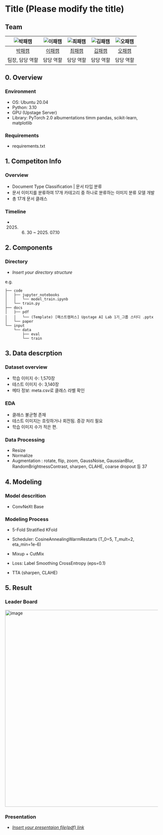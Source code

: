 # Title (Please modify the title)
## Team

| ![박패캠](https://avatars.githubusercontent.com/u/156163982?v=4) | ![이패캠](https://avatars.githubusercontent.com/u/156163982?v=4) | ![최패캠](https://avatars.githubusercontent.com/u/156163982?v=4) | ![김패캠](https://avatars.githubusercontent.com/u/156163982?v=4) | ![오패캠](https://avatars.githubusercontent.com/u/156163982?v=4) |
| :--------------------------------------------------------------: | :--------------------------------------------------------------: | :--------------------------------------------------------------: | :--------------------------------------------------------------: | :--------------------------------------------------------------: |
|            [박패캠](https://github.com/UpstageAILab)             |            [이패캠](https://github.com/UpstageAILab)             |            [최패캠](https://github.com/UpstageAILab)             |            [김패캠](https://github.com/UpstageAILab)             |            [오패캠](https://github.com/UpstageAILab)             |
|                            팀장, 담당 역할                             |                            담당 역할                             |                            담당 역할                             |                            담당 역할                             |                            담당 역할                             |

## 0. Overview
### Environment
- OS: Ubuntu 20.04
- Python: 3.10
- GPU (Upstage Server)
- Library:
    PyTorch 2.0
    albumentations
    timm
    pandas, scikit-learn, matplotlib

### Requirements
- requirements.txt

## 1. Competiton Info

### Overview

- Document Type Classification | 문서 타입 분류
- 문서 이미지를 분류하여 17개 카테고리 중 하나로 분류하는 이미지 분류 모델 개발
- 총 17개 문서 클래스

### Timeline

- 2025. 06. 30 ~ 2025. 07.10

## 2. Components

### Directory

- _Insert your directory structure_

e.g.
```
├── code
│   ├── jupyter_notebooks
│   │   └── model_train.ipynb
│   └── train.py
├── docs
│   ├── pdf
│   │   └── (Template) [패스트캠퍼스] Upstage AI Lab 1기_그룹 스터디 .pptx
│   └── paper
└── input
    └── data
        ├── eval
        └── train
```

## 3. Data descrption

### Dataset overview

- 학습 이미지 수: 1,570장
- 테스트 이미지 수: 3,140장
- 메타 정보: meta.csv로 클래스 라벨 확인

### EDA

- 클래스 불균형 존재
- 테스트 이미지는 흐릿하거나 회전됨. 증강 처리 필요
- 학습 이미지 수가 적은 편.

### Data Processing

- Resize
- Normalize
- Augmentation : rotate, flip, zoom, GaussNoise, GaussianBlur, RandomBrightnessContrast, sharpen, CLAHE, coarse dropout 등 37

## 4. Modeling

### Model descrition

- ConvNeXt Base

### Modeling Process

- 5-Fold Stratified KFold

- Scheduler: CosineAnnealingWarmRestarts (T_0=5, T_mult=2, eta_min=1e-6)

- Mixup + CutMix
  
- Loss: Label Smoothing CrossEntropy (eps=0.1)
  
- TTA (sharpen, CLAHE)

## 5. Result

### Leader Board

<img width="817" height="647" alt="image" src="https://github.com/user-attachments/assets/4dc21f92-3d62-4f2f-817e-54100a7283e2" />


### Presentation

- [_Insert your presentaion file(pdf) link_](https://docs.google.com/presentation/d/1eVMUZeacCLKNIXcOJ3W-VZHJXaa8LcjP/edit?slide=id.g36dabd66d17_2_6#slide=id.g36dabd66d17_2_6)


